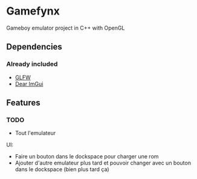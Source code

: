 # Gamefynx

Gameboy emulator project in C++ with OpenGL
## Dependencies
### Already included
- [GLFW](https://www.glfw.org/)
- [Dear ImGui](https://github.com/ocornut/imgui/)

## Features

### TODO
- Tout l'emulateur

UI:
- Faire un bouton dans le dockspace pour charger une rom
- Ajouter d'autre emulateur plus tard et pouvoir changer avec un bouton dans le dockspace (bien plus tard ça)



